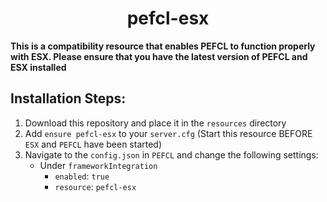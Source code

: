 <h1 align="center">pefcl-esx</h1>

**This is a compatibility resource that enables PEFCL to function properly with ESX. Please ensure that you have the latest version
of PEFCL and ESX installed**

## Installation Steps:

1. Download this repository and place it in the `resources` directory
2. Add `ensure pefcl-esx` to your `server.cfg` (Start this resource BEFORE `ESX` and `PEFCL` have been started)
3. Navigate to the `config.json` in `PEFCL` and change the following settings:
   - Under `frameworkIntegration`
     - `enabled`: `true`
     - `resource`: `pefcl-esx`
